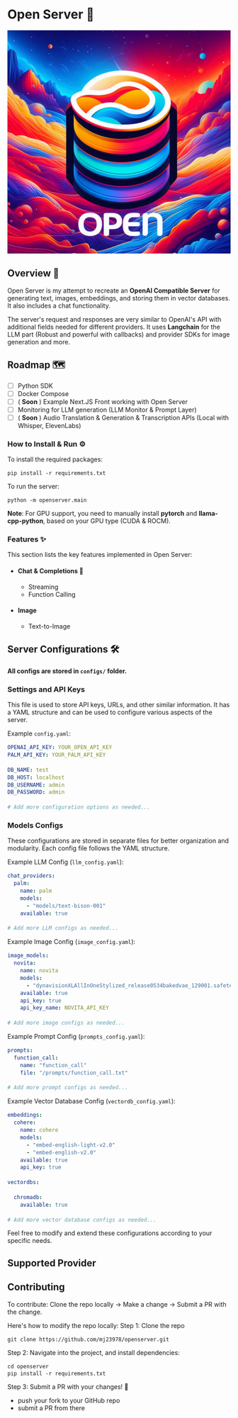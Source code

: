 # Open Server 🚀

![Hero Image](./docs/hero.jpg)


## Overview 📖

Open Server is my attempt to recreate an **OpenAI Compatible Server** for generating text, images, embeddings, and storing them in vector databases. It also includes a chat functionality. 

The server's request and responses are very similar to OpenAI's API with additional fields needed for different providers. It uses **Langchain** for the LLM part (Robust and powerful with callbacks) and provider SDKs for image generation and more.

## Roadmap 🗺️

- [ ] Python SDK
- [ ] Docker Compose
- [ ] ( **Soon** ) Example Next.JS Front working with Open Server
- [ ] Monitoring for LLM generation (LLM Monitor & Prompt Layer)
- [ ] ( **Soon** ) Audio Translation & Generation & Transcription APIs (Local with Whisper, ElevenLabs)

### How to Install & Run ⚙️

To install the required packages:
```
pip install -r requirements.txt
```

To run the server:
```
python -m openserver.main
```

**Note**: For GPU support, you need to manually install **pytorch** and **llama-cpp-python**, based on your GPU type (CUDA & ROCM).

### Features ✨

This section lists the key features implemented in Open Server:

-   #### Chat & Completions 💬
    -   Streaming
    -   Function Calling
    
-   #### Image 
    -   Text-to-Image 


## Server Configurations 🛠️


#### All configs are stored in  `configs/`  folder.


###  Settings and API Keys

This file is used to store API keys, URLs, and other similar information. It has a YAML structure and can be used to configure various aspects of the server.

Example `config.yaml`:
```yaml
OPENAI_API_KEY: YOUR_OPEN_API_KEY
PALM_API_KEY: YOUR_PALM_API_KEY

DB_NAME: test
DB_HOST: localhost
DB_USERNAME: admin
DB_PASSWORD: admin

# Add more configuration options as needed...
```

### Models Configs

These configurations are stored in separate files for better organization and modularity. Each config file follows the YAML structure.

Example LLM Config (`llm_config.yaml`):
```yaml
chat_providers:
  palm:
    name: palm
    models: 
      - "models/text-bison-001"
    available: true
    
# Add more LLM configs as needed...
```

Example Image Config (`image_config.yaml`):
```yaml
image_models:
  novita:
    name: novita
    models:
      - "dynavisionXLAllInOneStylized_release0534bakedvae_129001.safetensors"
    available: true
    api_key: true
    api_key_name: NOVITA_API_KEY

# Add more image configs as needed...
```

Example Prompt Config (`prompts_config.yaml`):
```yaml
prompts:
  function_call:
    name: "function_call"
    file: "/prompts/function_call.txt"

# Add more prompt configs as needed...
```

Example Vector Database Config (`vectordb_config.yaml`):
```yaml
embeddings:
  cohere:
    name: cohere
    models: 
      - "embed-english-light-v2.0"
      - "embed-english-v2.0"
    available: true
    api_key: true

vectordbs:

  chromadb:
    available: true
   
# Add more vector database configs as needed...
```

Feel free to modify and extend these configurations according to your specific needs.

## Supported Provider



## Contributing
To contribute: Clone the repo locally -> Make a change -> Submit a PR with the change. 

Here's how to modify the repo locally: 
Step 1: Clone the repo 
```
git clone https://github.com/mj23978/openserver.git
```

Step 2: Navigate into the project, and install dependencies: 
```
cd openserver
pip install -r requirements.txt
```

Step 3: Submit a PR with your changes! 🚀
- push your fork to your GitHub repo 
- submit a PR from there 

